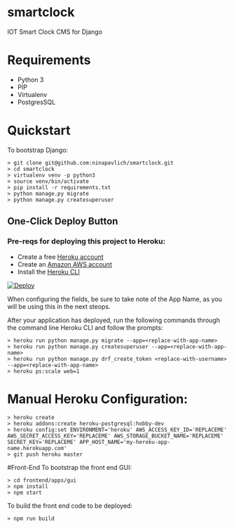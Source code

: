 # smartclock
IOT Smart Clock CMS for Django

# Requirements 
* Python 3
* PIP
* Virtualenv
* PostgresSQL


# Quickstart
To bootstrap Django:

    > git clone git@github.com:ninapavlich/smartclock.git
    > cd smartclock
    > virtualenv venv -p python3
    > source venv/bin/activate
    > pip install -r requirements.txt
    > python manage.py migrate
    > python manage.py createsuperuser

## One-Click Deploy Button

### Pre-reqs for deploying this project to Heroku:
 * Create a free [Heroku account](https://signup.heroku.com/) 
 * Create an [Amazon AWS account](https://portal.aws.amazon.com/billing/signup/)
 * Install the [Heroku CLI](https://devcenter.heroku.com/articles/heroku-cli)

[![Deploy](https://www.herokucdn.com/deploy/button.svg)](https://heroku.com/deploy?template=https://github.com/ninapavlich/smartclock/blob/master)

When configuring the fields, be sure to take note of the App Name, as you will be using this in the next steops. 

After your application has deployed, run the following commands through the command line Heroku CLI and follow the prompts:

	> heroku run python manage.py migrate --app=<replace-with-app-name>
	> heroku run python manage.py createsuperuser --app=<replace-with-app-name>
	> heroku run python manage.py drf_create_token <replace-with-username> --app=<replace-with-app-name>
	> heroku ps:scale web=1

# Manual Heroku Configuration:
	
	> heroku create
	> heroku addons:create heroku-postgresql:hobby-dev
	> heroku config:set ENVIRONMENT='heroku' AWS_ACCESS_KEY_ID='REPLACEME' AWS_SECRET_ACCESS_KEY='REPLACEME' AWS_STORAGE_BUCKET_NAME='REPLACEME' SECRET_KEY='REPLACEME' APP_HOST_NAME='my-heroku-app-name.herokuapp.com'
	> git push heroku master


#Front-End 
To bootstrap the front end GUI:

	> cd frontend/apps/gui
	> npm install
	> npm start

To build the front end code to be deployed:

	> npm run build